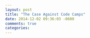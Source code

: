 ```yaml
---
layout: post
title: "The Case Against Code Camps"
date: 2014-12-02 09:36:03 -0600
comments: true
categories: 
---
```

